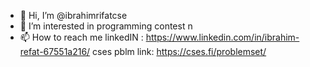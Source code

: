 - 👋 Hi, I’m @ibrahimrifatcse
- 👀 I’m interested in programming contest n
- 📫 How to reach me linkedIN : https://www.linkedin.com/in/ibrahim-refat-67551a216/
 cses pblm link: https://cses.fi/problemset/

<!---
ibrahimrifatcse/ibrahimrifatcse is a ✨ special ✨ repository because its `README.md` (this file) appears on your GitHub profile.
You can click the Preview link to take a look at your changes.
--->
